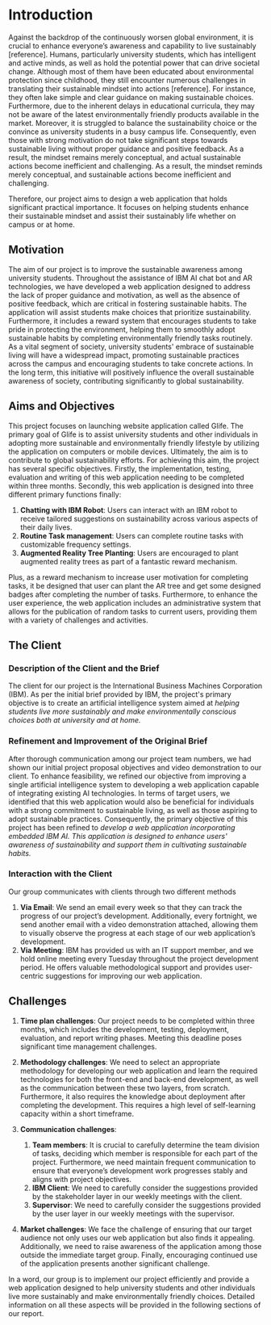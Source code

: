 # Introduction # 

Against the backdrop of the continuously worsen global environment, it is crucial to enhance everyone’s awareness and capability to live sustainably [reference]. Humans, particularly university students, which has intelligent and active minds, as well as hold the potential power that can drive societal change. Although most of them have been educated about environmental protection since childhood, they still encounter numerous challenges in translating their sustainable mindset into actions [reference]. For instance, they often lake simple and clear guidance on making sustainable choices. Furthermore, due to the inherent delays in educational curricula, they may not be aware of the latest environmentally friendly products available in the market. Moreover, it is struggled to balance the sustainability choice or the convince as university students in a busy campus life. Consequently, even those with strong motivation do not take significant steps towards sustainable living without proper guidance and positive feedback. As a result, the mindset remains merely conceptual, and actual sustainable actions become inefficient and challenging. As a result, the mindset reminds merely conceptual, and sustainable actions become inefficient and challenging.

Therefore, our project aims to design a web application that holds significant practical importance. It focuses on helping students enhance their sustainable mindset and assist their sustainably life whether on campus or at home.
## Motivation ##
The aim of our project is to improve the sustainable awareness among university students. Throughout the assistance of IBM AI chat bot and AR technologies, we have developed a web application designed to address the lack of proper guidance and motivation, as well as the absence of positive feedback, which are critical in fostering sustainable habits. The application will assist students make choices that prioritize sustainability. Furthermore, it includes a reward system that encourages students to take pride in protecting the environment, helping them to smoothly adopt sustainable habits by completing environmentally friendly tasks routinely. As a vital segment of society, university students' embrace of sustainable living will have a widespread impact, promoting sustainable practices across the campus and encouraging students to take concrete actions. In the long term, this initiative will positively influence the overall sustainable awareness of society, contributing significantly to global sustainability.
## Aims and Objectives ##
This project focuses on launching website application called Glife. The primary goal of Glife is to assist university students and other individuals in adopting more sustainable and environmentally friendly lifestyle by utilizing the application on computers or mobile devices. Ultimately, the aim is to contribute to global sustainability efforts.
For achieving this aim, the project has several specific objectives. Firstly, the implementation, testing, evaluation and writing of this web application needing to be completed within three months. Secondly, this web application is designed into three different primary functions finally:
1.	**Chatting with IBM Robot**: Users can interact with an IBM robot to receive tailored suggestions on sustainability across various aspects of their daily lives.
2.	**Routine Task management**: Users can complete routine tasks with customizable frequency settings.
3.	**Augmented Reality Tree Planting**: Users are encouraged to plant augmented reality trees as part of a fantastic reward mechanism. 

Plus, as a reward mechanism to increase user motivation for completing tasks, it be designed that user can plant the AR tree and get some designed badges after completing the number of tasks. Furthermore, to enhance the user experience, the web application includes an administrative system that allows for the publication of random tasks to current users, providing them with a variety of challenges and activities.
## The Client ##
### Description of the Client and the Brief ###
The client for our project is the International Business Machines Corporation (IBM). As per the initial brief provided by IBM, the project's primary objective is to create an artificial intelligence system aimed at *helping students live more sustainably and make environmentally conscious choices both at university and at home.*
### Refinement and Improvement of the Original Brief ###
After thorough communication among our project team numbers, we had shown our initial project proposal objectives and video demonstration to our client. To enhance feasibility, we refined our objective from improving a single artificial intelligence system to developing a web application capable of integrating existing AI technologies. In terms of target users, we identified that this web application would also be beneficial for individuals with a strong commitment to sustainable living, as well as those aspiring to adopt sustainable practices. 
Consequently, the primary objective of this project has been refined to *develop a web application incorporating embedded IBM AI. This application is designed to enhance users' awareness of sustainability and support them in cultivating sustainable habits.*
### Interaction with the Client ###
Our group communicates with clients through two different methods
1.	**Via Email**: We send an email every week so that they can track the progress of our project’s development. Additionally, every fortnight, we send another email with a video demonstration attached, allowing them to visually observe the progress at each stage of our web application’s development.
2.	**Via Meeting**: IBM has provided us with an IT support member, and we hold online meeting every Tuesday throughout the project development period. He offers valuable methodological support and provides user-centric suggestions for improving our web application.
## Challenges ##
1. **Time plan challenges**: Our project needs to be completed within three months, which includes the development, testing, deployment, evaluation, and report writing phases. Meeting this deadline poses significant time management challenges.
2. **Methodology challenges**: We need to select an appropriate methodology for developing our web application and learn the required technologies for both the front-end and back-end development, as well as the communication between these two layers, from scratch. Furthermore, it also requires the knowledge about deployment after completing the development. This requires a high level of self-learning capacity within a short timeframe.
3. **Communication challenges**: 
   1. **Team members**: It is crucial to carefully determine the team division of tasks, deciding which member is responsible for each part of the project. Furthermore, we need maintain frequent communication to ensure that everyone’s development work progresses stably and aligns with project objectives.
   2. **IBM Client**: We need to carefully consider the suggestions provided by the stakeholder layer in our weekly meetings with the client.
   3. **Supervisor**: We need to carefully consider the suggestions provided by the user layer in our weekly meetings with the supervisor.

4. **Market challenges**: We face the challenge of ensuring that our target audience not only uses our web application but also finds it appealing. Additionally, we need to raise awareness of the application among those outside the immediate target group. Finally, encouraging continued use of the application presents another significant challenge.

In a word, our group is to implement our project efficiently and provide a web application designed to help university students and other individuals live more sustainably and make environmentally friendly choices. Detailed information on all these aspects will be provided in the following sections of our report.
